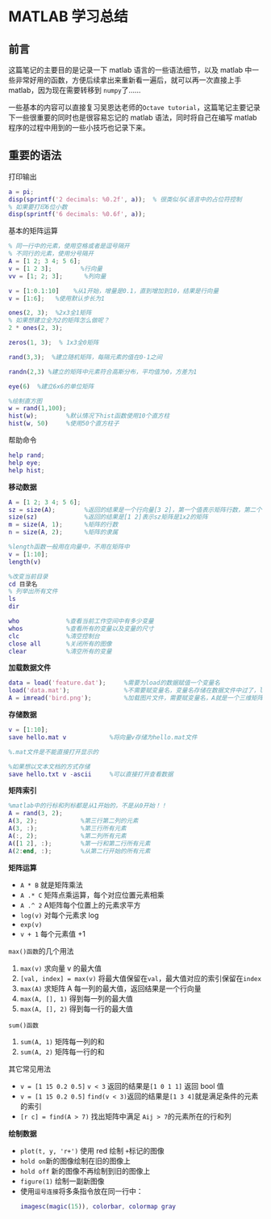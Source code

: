 # MATLAB 学习总结
## 前言
这篇笔记的主要目的是记录一下 matlab 语言的一些语法细节，以及 matlab 中一些非常好用的函数，方便后续拿出来重新看一遍后，就可以再一次直接上手 matlab，因为现在需要转移到 `numpy`了……

一些基本的内容可以直接复习吴恩达老师的`Octave tutorial`，这篇笔记主要记录下一些很重要的同时也是很容易忘记的 matlab 语法，同时将自己在编写 matlab 程序的过程中用到的一些小技巧也记录下来。


## 重要的语法

打印输出
``` matlab
a = pi;
disp(sprintf('2 decimals: %0.2f', a));  % 很类似与C语言中的占位符控制
% 如果要打印6位小数
disp(sprintf('6 decimals: %0.6f', a));
```

基本的矩阵运算
``` matlab
% 同一行中的元素，使用空格或者是逗号隔开
% 不同行的元素，使用分号隔开
A = [1 2; 3 4; 5 6];
v = [1 2 3];        %行向量
vv = [1; 2; 3];      %列向量

v = [1:0.1:10]    %从1开始，增量是0.1，直到增加到10，结果是行向量
v = [1:6];   %使用默认步长为1

ones(2, 3);  %2x3全1矩阵
% 如果想建立全为2的矩阵怎么做呢？
2 * ones(2, 3); 

zeros(1, 3);  % 1x3全0矩阵

rand(3,3);  %建立随机矩阵，每隔元素的值在0-1之间

randn(2,3) %建立的矩阵中元素符合高斯分布，平均值为0，方差为1

eye(6)  %建立6x6的单位矩阵

%绘制直方图
w = rand(1,100);
hist(w);        %默认情况下hist函数使用10个直方柱
hist(w, 50)     %使用50个直方柱子
```
帮助命令
``` matlab
help rand;
help eye;
help hist;
```

**移动数据**
``` matlab
A = [1 2; 3 4; 5 6];
sz = size(A);        %返回的结果是一个行向量[3 2]，第一个值表示矩阵行数，第二个值表示矩阵列数
size(sz)             %返回的结果是[1 2]表示sz矩阵是1x2的矩阵
m = size(A, 1);      %矩阵的行数
n = size(A, 2);      %矩阵的隶属

%length函数一般用在向量中，不用在矩阵中
v = [1:10];
length(v)

%改变当前目录
cd 目录名 
% 列举出所有文件   
ls    
dir      

who             %查看当前工作空间中有多少变量
whos            %查看所有的变量以及变量的尺寸
clc             %清空控制台
close all       %关闭所有的图像
clear           %清空所有的变量
```

**加载数据文件**
``` matlab
data = load('feature.dat');     %需要为load的数据赋值一个变量名
load('data.mat');               %不需要赋变量名，变量名存储在数据文件中过了，load之后可以查看到
A = imread('bird.png');         %加载图片文件，需要赋变量名，A就是一个三维矩阵
```

**存储数据**
``` matlab
v = [1:10];
save hello.mat v            %将向量v存储为hello.mat文件

%.mat文件是不能直接打开显示的

%如果想以文本文档的方式存储
save hello.txt v -ascii     %可以直接打开查看数据
```

**矩阵索引**
``` matlab
%matlab中的行标和列标都是从1开始的，不是从0开始！！
A = rand(3, 2);
A(3, 2);            %第三行第二列的元素
A(3, :);            %第三行所有元素
A(:, 2);            %第二列所有元素
A([1 2], :);        %第一行和第二行所有元素
A(2:end, :);        %从第二行开始的所有元素
```


**矩阵运算**
* `A * B` 就是矩阵乘法
* `A .* C` 矩阵点乘运算，每个对应位置元素相乘
* `A .^ 2` A矩阵每个位置上的元素求平方
* `log(v)` 对每个元素求 log
* `exp(v)` 
* `v + 1` 每个元素值 +1

`max()函数`的几个用法
1. `max(v)` 求向量 v 的最大值
2. `[val, index] = max(v)` 将最大值保留在`val`，最大值对应的索引保留在`index`
3. `max(A)` 求矩阵 A 每一列的最大值，返回结果是一个行向量
4.  `max(A, [], 1)` 得到每一列的最大值
5. `max(A, [], 2)` 得到每一行的最大值

`sum()函数`
1. `sum(A, 1)` 矩阵每一列的和
2. `sum(A, 2)` 矩阵每一行的和

其它常见用法
* `v = [1 15 0.2 0.5]` `v < 3` 返回的结果是`[1 0 1 1]` 返回 bool 值
* `v = [1 15 0.2 0.5]` `find(v < 3)`返回的结果是`[1 3 4]`就是满足条件的元素的索引
* `[r c] = find(A > 7)` 找出矩阵中满足 `Aij > 7`的元素所在的行和列


**绘制数据**
* `plot(t, y, 'r+')` 使用 red 绘制 `+`标记的图像
* `hold on`新的图像绘制在旧的图像上
* `hold off` 新的图像不再绘制到旧的图像上
* `figure(1)` 绘制一副新图像
* 使用`逗号连接`将多条指令放在同一行中：
    ``` matlab
    imagesc(magic(15)), colorbar, colormap gray
    ```


